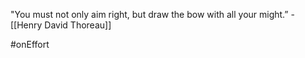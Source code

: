 "You must not only aim right, but draw the bow with all your might.” - [[Henry David Thoreau]] 

#onEffort